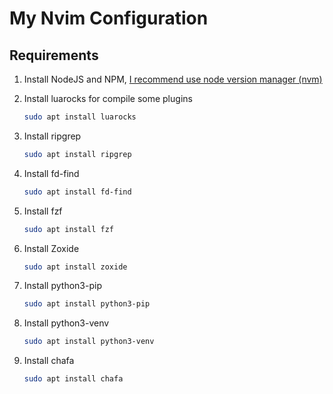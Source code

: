 # My Nvim Configuration

## Requirements

1. Install NodeJS and NPM, [I recommend use node version manager (nvm)](https://github.com/nvm-sh/nvm)

2. Install luarocks for compile some plugins

   ```bash
   sudo apt install luarocks
   ```

3. Install ripgrep

   ```bash
   sudo apt install ripgrep
   ```

4. Install fd-find

   ```bash
   sudo apt install fd-find
   ```

5. Install fzf

   ```bash
   sudo apt install fzf
   ```

6. Install Zoxide

   ```bash
   sudo apt install zoxide
   ```

7. Install python3-pip

   ```bash
   sudo apt install python3-pip
   ```

8. Install python3-venv

   ```bash
   sudo apt install python3-venv
   ```

9. Install chafa

   ```bash
   sudo apt install chafa
   ```

